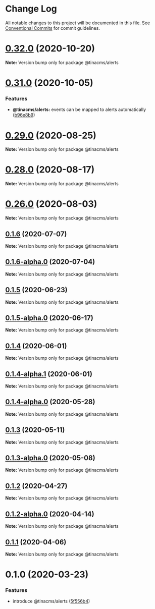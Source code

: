 # Change Log

All notable changes to this project will be documented in this file.
See [Conventional Commits](https://conventionalcommits.org) for commit guidelines.

# [0.32.0](https://github.com/tinacms/tinacms/compare/v0.31.0...v0.32.0) (2020-10-20)

**Note:** Version bump only for package @tinacms/alerts





# [0.31.0](https://github.com/tinacms/tinacms/compare/v0.30.0...v0.31.0) (2020-10-05)


### Features

* **@tinacms/alerts:** events can be mapped to alerts automatically ([b96e8b9](https://github.com/tinacms/tinacms/commit/b96e8b9624f7afc53fc87ebdf5af08465fb419cd))





# [0.29.0](https://github.com/tinacms/tinacms/compare/v0.28.0...v0.29.0) (2020-08-25)

**Note:** Version bump only for package @tinacms/alerts





# [0.28.0](https://github.com/tinacms/tinacms/compare/v0.27.3...v0.28.0) (2020-08-17)

**Note:** Version bump only for package @tinacms/alerts





# [0.26.0](https://github.com/tinacms/tinacms/compare/v0.25.0...v0.26.0) (2020-08-03)

**Note:** Version bump only for package @tinacms/alerts





## [0.1.6](https://github.com/tinacms/tinacms/compare/@tinacms/alerts@0.1.6-alpha.0...@tinacms/alerts@0.1.6) (2020-07-07)

**Note:** Version bump only for package @tinacms/alerts





## [0.1.6-alpha.0](https://github.com/tinacms/tinacms/compare/@tinacms/alerts@0.1.5...@tinacms/alerts@0.1.6-alpha.0) (2020-07-04)

**Note:** Version bump only for package @tinacms/alerts





## [0.1.5](https://github.com/tinacms/tinacms/compare/@tinacms/alerts@0.1.5-alpha.0...@tinacms/alerts@0.1.5) (2020-06-23)

**Note:** Version bump only for package @tinacms/alerts





## [0.1.5-alpha.0](https://github.com/tinacms/tinacms/compare/@tinacms/alerts@0.1.4...@tinacms/alerts@0.1.5-alpha.0) (2020-06-17)

**Note:** Version bump only for package @tinacms/alerts





## [0.1.4](https://github.com/tinacms/tinacms/compare/@tinacms/alerts@0.1.4-alpha.1...@tinacms/alerts@0.1.4) (2020-06-01)

**Note:** Version bump only for package @tinacms/alerts





## [0.1.4-alpha.1](https://github.com/tinacms/tinacms/compare/@tinacms/alerts@0.1.4-alpha.0...@tinacms/alerts@0.1.4-alpha.1) (2020-06-01)

**Note:** Version bump only for package @tinacms/alerts





## [0.1.4-alpha.0](https://github.com/tinacms/tinacms/compare/@tinacms/alerts@0.1.3...@tinacms/alerts@0.1.4-alpha.0) (2020-05-28)

**Note:** Version bump only for package @tinacms/alerts





## [0.1.3](https://github.com/tinacms/tinacms/compare/@tinacms/alerts@0.1.3-alpha.0...@tinacms/alerts@0.1.3) (2020-05-11)

**Note:** Version bump only for package @tinacms/alerts





## [0.1.3-alpha.0](https://github.com/tinacms/tinacms/compare/@tinacms/alerts@0.1.2...@tinacms/alerts@0.1.3-alpha.0) (2020-05-08)

**Note:** Version bump only for package @tinacms/alerts





## [0.1.2](https://github.com/tinacms/tinacms/compare/@tinacms/alerts@0.1.2-alpha.0...@tinacms/alerts@0.1.2) (2020-04-27)

**Note:** Version bump only for package @tinacms/alerts





## [0.1.2-alpha.0](https://github.com/tinacms/tinacms/compare/@tinacms/alerts@0.1.1...@tinacms/alerts@0.1.2-alpha.0) (2020-04-14)

**Note:** Version bump only for package @tinacms/alerts





## [0.1.1](https://github.com/tinacms/tinacms/compare/@tinacms/alerts@0.1.0...@tinacms/alerts@0.1.1) (2020-04-06)

**Note:** Version bump only for package @tinacms/alerts





# 0.1.0 (2020-03-23)


### Features

* introduce @tinacms/alerts ([5f556b4](https://github.com/tinacms/tinacms/commit/5f556b4))
